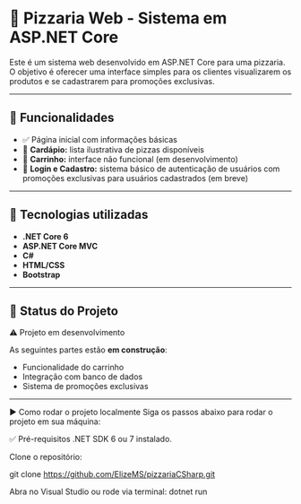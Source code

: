 # 🍕 Pizzaria Web - Sistema em ASP.NET Core

Este é um sistema web desenvolvido em ASP.NET Core para uma pizzaria. O objetivo é oferecer uma interface simples para os clientes visualizarem os produtos e se cadastrarem para promoções exclusivas.

---

## 📄 Funcionalidades

- ✅ Página inicial com informações básicas
- 🍕 **Cardápio:** lista ilustrativa de pizzas disponíveis
- 🛒 **Carrinho:** interface não funcional (em desenvolvimento)
- 🔐 **Login e Cadastro:** sistema básico de autenticação de usuários com promoções exclusivas para usuários cadastrados (em breve)

---

## 🧱 Tecnologias utilizadas

- **.NET Core 6**
- **ASP.NET Core MVC**
- **C#**
- **HTML/CSS**
- **Bootstrap**

---

## 🚧 Status do Projeto

⚠️ Projeto em desenvolvimento  

As seguintes partes estão **em construção**:

- Funcionalidade do carrinho  
- Integração com banco de dados  
- Sistema de promoções exclusivas

---
▶️ Como rodar o projeto localmente
Siga os passos abaixo para rodar o projeto em sua máquina:

✅ Pré-requisitos
.NET SDK 6 ou 7 instalado.

Clone o repositório:

git clone https://github.com/ElizeMS/pizzariaCSharp.git

Abra no Visual Studio ou rode via terminal:
dotnet run
